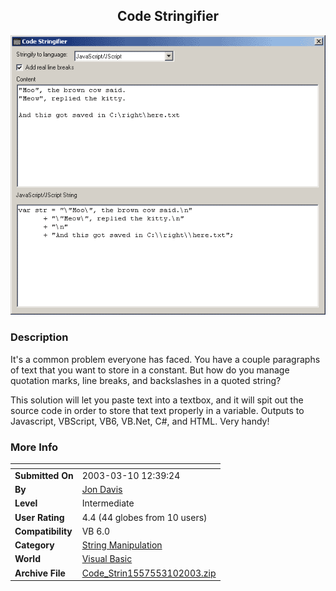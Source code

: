 ﻿<div align="center">

## Code Stringifier

<img src="PIC2003341726122922.gif">
</div>

### Description

It's a common problem everyone has faced. You have a couple paragraphs of text that you want to store in a constant. But how do you manage quotation marks, line breaks, and backslashes in a quoted string?

This solution will let you paste text into a textbox, and it will spit out the source code in order to store that text properly in a variable. Outputs to Javascript, VBScript, VB6, VB.Net, C#, and HTML. Very handy!
 
### More Info
 


<span>             |<span>
---                |---
**Submitted On**   |2003-03-10 12:39:24
**By**             |[Jon Davis](https://github.com/Planet-Source-Code/PSCIndex/blob/master/ByAuthor/jon-davis.md)
**Level**          |Intermediate
**User Rating**    |4.4 (44 globes from 10 users)
**Compatibility**  |VB 6\.0
**Category**       |[String Manipulation](https://github.com/Planet-Source-Code/PSCIndex/blob/master/ByCategory/string-manipulation__1-5.md)
**World**          |[Visual Basic](https://github.com/Planet-Source-Code/PSCIndex/blob/master/ByWorld/visual-basic.md)
**Archive File**   |[Code\_Strin1557553102003\.zip](https://github.com/Planet-Source-Code/jon-davis-code-stringifier__1-43741/archive/master.zip)








